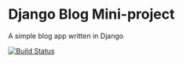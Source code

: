 # Django Blog Mini-project

A simple blog app written in Django

[![Build Status](https://travis-ci.org/cvdebeer/blog_miniproject.svg?branch=master)](https://travis-ci.org/cvdebeer/blog_miniproject)